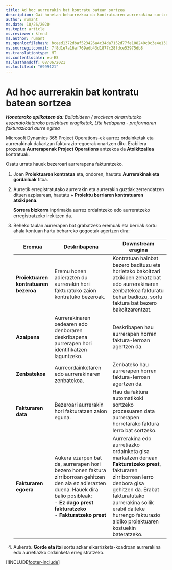 ```yaml
---
title: Ad hoc aurrerakin bat kontratu batean sortzea
description: Gai honetan beharrezkoa da kontratuaren aurrerakina sortzeari buruzko informazioa.
author: rumant
ms.date: 10/26/2020
ms.topic: article
ms.reviewer: kfend
ms.author: rumant
ms.openlocfilehash: bceed1372dbaf523426a4c34da7152d77fe108240c8c3e4e1390c43b1cf536a4
ms.sourcegitcommit: 7f8d1e7a16af769adb43d1877c28fdce53975db8
ms.translationtype: MT
ms.contentlocale: eu-ES
ms.lasthandoff: 08/06/2021
ms.locfileid: "6999121"
---
```

# <a name="creating-an-ad-hoc-advance-on-a-contract"></a>Ad hoc aurrerakin bat kontratu batean sortzea

_**Honetarako aplikatzen da:** Baliabideen / stockean oinarritutako eszenatokietarako proiektuen eragiketak, Lite hedapena - proformaren fakturazioari aurre egitea_

Microsoft Dynamics 365 Project Operations-ek aurrez ordainketak eta aurrerakinak dakartzan fakturazio-egoerak onartzen ditu. Erabilera prozesua **Aurrerapenak** **Project Operations** antzekoa da **Atxikitzailea** kontratuak. 

Osatu urrats hauek bezeroari aurrerapena fakturatzeko.

1. Joan **Proiektuaren kontratua** eta, ondoren, hautatu **Aurrerakinak eta gordailuak** fitxa.
2. Aurretik erregistratutako aurrerakin eta aurrerakin guztiak zerrendatzen dituen azpisarean, hautatu **+ Proiektu berriaren kontratuaren atxikipena**. 

    **Sorrera bizkorra** inprimakia aurrez ordaintzeko edo aurreratzeko erregistratzeko irekitzen da.
    
3. Beheko taulan aurrerapen bat grabatzeko eremuak eta berriak sortu ahala kontuan hartu beharreko gogoetak agertzen dira:

    | Eremua | Deskribapena | Downstream eragina |
    | --- | --- | --- |
    | **Proiektuaren kontratuaren bezeroa** | Eremu honen adierazten du aurrerakin hori fakturatuko zaion kontratuko bezeroak. | Kontratuan hainbat bezero badituzu eta horietako bakoitzari atxikipen zehatz bat edo aurrerakinaren zenbatekoa fakturatu behar badiozu, sortu faktura bat bezero bakoitzarentzat. |
    | **Azalpena** | Aurrerakinaren xedearen edo denboraren deskribapena aurrerapen hori identifikatzen laguntzeko. | Deskribapen hau aurrerapen horren faktura-lerroan agertzen da. |
    | **Zenbatekoa** | Aurreordainketaren edo aurrerakinaren zenbatekoa. | Zenbateko hau aurrerapen horren faktura-lerroan agertzen da. |
    | **Fakturaren data** | Bezeroari aurrerakin hori fakturatzen zaion eguna. | Hau da faktura automatikoki sortzeko prozesuaren data aurrerapen horretarako faktura lerro bat sortzeko. |
    | **Fakturaren egoera** | Aukera ezarpen bat da, aurrerapen hori bezero honen faktura zirriborroan gehitzen den ala ez adierazten duena. Hauek dira balio posibleak:</br>- **Ez dago prest fakturatzeko**</br>- **Fakturatzeko prest** | Aurrerakina edo aurretiazko ordainketa gisa markatzen denean **Fakturatzeko prest**, fakturaren zirriborroan lerro denbora gisa gehitzen da. Erabat fakturatutako aurrerakina soilik erabil daiteke hurrengo fakturazio aldiko proiektuaren kostuekin bateratzeko. |

4. Aukeratu **Gorde eta itxi** sortu azkar elkarrizketa-koadroan aurrerakina edo aurretiazko ordainketa erregistratzeko.


[!INCLUDE[footer-include](../../includes/footer-banner.md)]